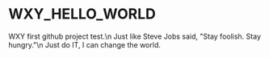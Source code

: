 # WXY_HELLO_WORLD
WXY first github project test.\n
Just like Steve Jobs said, "Stay foolish. Stay hungry."\n
Just do IT, I can change the world.
